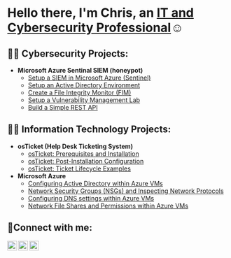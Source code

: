 <h1>Hello there, I'm Chris, an <a href="https://www.linkedin.com/in/christopherignas/">IT and Cybersecurity Professional</a>☺</h1>

<h2>👨‍💻 Cybersecurity Projects:</h2>

- <b>Microsoft Azure Sentinal SIEM (honeypot)</b>
  - [Setup a SIEM in Microsoft Azure (Sentinel)](https://github.com/chrisignas/setup-azure-sentinel)
  - [Setup an Active Directory Environment](https://github.com/chrisignas/setup-ad-environment)
  - [Create a File Integrity Monitor (FIM)](https://github.com/chrisignas/create-fim)
  - [Setup a Vulnerability Management Lab](https://github.com/chrisignas/setup-vulnerability-management-lab)
  - [Build a Simple REST API](https://github.com/chrisignas/build-rest-api)

<h2>👨‍💻 Information Technology Projects:</h2>

- <b>osTicket (Help Desk Ticketing System)</b>
  - [osTicket: Prerequisites and Installation](https://github.com/chrisignas/osticket-prereqs)
  - [osTicket: Post-Installation Configuration](https://github.com/chrisignas/post-install-config)
  - [osTicket: Ticket Lifecycle Examples](https://github.com/chrisignas/ticket-lifecycle)
- <b>Microsoft Azure</b>
  - [Configuring Active Directory within Azure VMs](https://github.com/chrisignas/configure-ad)
  - [Network Security Groups (NSGs) and Inspecting Network Protocols](https://github.com/chrisignas/azure-network-protocols)
  - [Configuring DNS settings within Azure VMs](https://github.com/chrisignas/configure-dns)
  - [Network File Shares and Permissions within Azure VMs](https://github.com/chrisignas/configure-network-file-shares-and-permissions)

<h2>🤳Connect with me:</h2>

[<img align="left" alt="Chris | Twitter" width="22px" src="https://cdn.jsdelivr.net/npm/simple-icons@v3/icons/twitter.svg" />][twitter]
[<img align="left" alt="Chris | LinkedIn" width="22px" src="https://cdn.jsdelivr.net/npm/simple-icons@v3/icons/linkedin.svg" />][linkedin]
[<img align="left" alt="Chris | Instagram" width="22px" src="https://cdn.jsdelivr.net/npm/simple-icons@v3/icons/instagram.svg" />][instagram]

[twitter]: https://twitter.com/
[instagram]: https://www.instagram.com/
[linkedin]: https://linkedin.com/in/christopherignas
